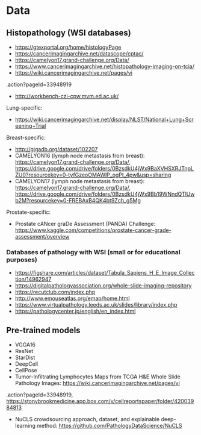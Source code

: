 # Data

## Histopathology (WSI databases)

- https://gtexportal.org/home/histologyPage
- https://cancerimagingarchive.net/datascope/cptac/
- https://camelyon17.grand-challenge.org/Data/
- https://www.cancerimagingarchive.net/histopathology-imaging-on-tcia/
- https://wiki.cancerimagingarchive.net/pages/vi

.action?pageId=33948919

- http://workbench-czi-cpw.mvm.ed.ac.uk/

Lung-specific:

- https://wiki.cancerimagingarchive.net/display/NLST/National+Lung+Screening+Trial

Breast-specific:

- http://gigadb.org/dataset/102207
- CAMELYON16 (lymph node metastasis from breast): https://camelyon17.grand-challenge.org/Data/, https://drive.google.com/drive/folders/0BzsdkU4jWx9BaXVHSXRJTnpLZU0?resourcekey=0-tyfGzeoOMAWlP_ogPt_4pw&usp=sharing
- CAMELYON17 (lymph node metastasis from breast): https://camelyon17.grand-challenge.org/Data/, https://drive.google.com/drive/folders/0BzsdkU4jWx9Bb19WNndQTlUwb2M?resourcekey=0-FREBAxB4QK4bt9Zch_g5Mg

Prostate-specific:

- Prostate cANcer graDe Assessment (PANDA) Challenge: https://www.kaggle.com/competitions/prostate-cancer-grade-assessment/overview

### Databases of pathology with WSI (small or for educational purposes)

- https://figshare.com/articles/dataset/Tabula_Sapiens_H_E_Image_Collection/14962947
- https://digitalpathologyassociation.org/whole-slide-imaging-repository
- https://recutclub.com/index.php
- http://www.emouseatlas.org/emap/home.html
- https://www.virtualpathology.leeds.ac.uk/slides/library/index.php
- https://pathologycenter.jp/english/en_index.html

## Pre-trained models

- VGGA16
- ResNet
- StarDist
- DeepCell
- CellPose
- Tumor-Infiltrating Lymphocytes Maps from TCGA H&E Whole Slide Pathology Images: https://wiki.cancerimagingarchive.net/pages/vi

.action?pageId=33948919, https://stonybrookmedicine.app.box.com/v/cellreportspaper/folder/42003984813

- NuCLS crowdsourcing approach, dataset, and explainable deep-learning method: https://github.com/PathologyDataScience/NuCLS
